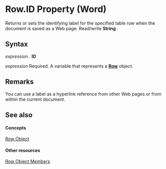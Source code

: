 
# Row.ID Property (Word)

Returns or sets the identifying label for the specified table row when the document is saved as a Web page. Read/write  **String** .


## Syntax

 _expression_ . **ID**

 _expression_ Required. A variable that represents a **[Row](38a05858-829a-ea5c-ce63-7f7343bf7b88.md)** object.


## Remarks

You can use a label as a hyperlink reference from other Web pages or from within the current document.


## See also


#### Concepts


[Row Object](38a05858-829a-ea5c-ce63-7f7343bf7b88.md)
#### Other resources


[Row Object Members](3ac6ec58-8e33-7e98-33b6-861a7aa7e80f.md)
